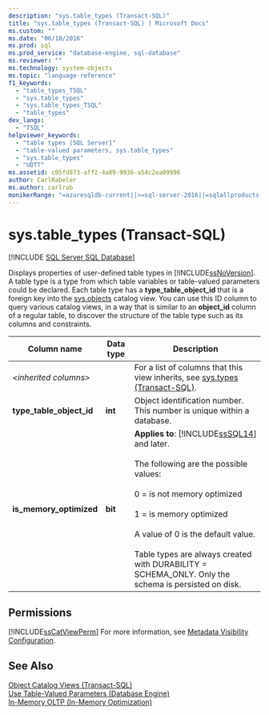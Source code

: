 ```yaml
---
description: "sys.table_types (Transact-SQL)"
title: "sys.table_types (Transact-SQL) | Microsoft Docs"
ms.custom: ""
ms.date: "06/10/2016"
ms.prod: sql
ms.prod_service: "database-engine, sql-database"
ms.reviewer: ""
ms.technology: system-objects
ms.topic: "language-reference"
f1_keywords: 
  - "table_types_TSQL"
  - "sys.table_types"
  - "sys.table_types_TSQL"
  - "table_types"
dev_langs: 
  - "TSQL"
helpviewer_keywords: 
  - "table types [SQL Server]"
  - "table-valued parameters, sys.table_types"
  - "sys.table_types"
  - "UDTT"
ms.assetid: c05fd873-aff2-4a89-9936-a54c2ea09996
author: CarlRabeler
ms.author: carlrab
monikerRange: "=azuresqldb-current||>=sql-server-2016||=sqlallproducts-allversions||>=sql-server-linux-2017||=azuresqldb-mi-current"
---
```

# sys.table_types (Transact-SQL)
[!INCLUDE [SQL Server SQL Database](../../includes/applies-to-version/sql-asdb.md)]

  Displays properties of user-defined table types in [!INCLUDE[ssNoVersion](../../includes/ssnoversion-md.md)]. A table type is a type from which table variables or table-valued parameters could be declared. Each table type has a **type_table_object_id** that is a foreign key into the [sys.objects](../../relational-databases/system-catalog-views/sys-objects-transact-sql.md) catalog view. You can use this ID column to query various catalog views, in a way that is similar to an **object_id** column of a regular table, to discover the structure of the table type such as its columns and constraints.    
 
|Column name|Data type|Description|  
|-----------------|---------------|-----------------|  
|*\<inherited columns>*||For a list of columns that this view inherits, see [sys.types &#40;Transact-SQL&#41;](../../relational-databases/system-catalog-views/sys-types-transact-sql.md).|  
|**type_table_object_id**|**int**|Object identification number. This number is unique within a database.|  
|**is_memory_optimized**|**bit**|**Applies to**: [!INCLUDE[ssSQL14](../../includes/sssql14-md.md)] and later.<br /><br /> The following are the possible values:<br /><br /> 0 = is not memory optimized<br /><br /> 1 = is memory optimized<br /><br /> A value of 0 is the default value.<br /><br /> Table types are always created with DURABILITY = SCHEMA_ONLY. Only the schema is persisted on disk.|  
  
## Permissions  
 [!INCLUDE[ssCatViewPerm](../../includes/sscatviewperm-md.md)] For more information, see [Metadata Visibility Configuration](../../relational-databases/security/metadata-visibility-configuration.md).  
  
## See Also  
 [Object Catalog Views &#40;Transact-SQL&#41;](../../relational-databases/system-catalog-views/object-catalog-views-transact-sql.md)   
 [Use Table-Valued Parameters &#40;Database Engine&#41;](../../relational-databases/tables/use-table-valued-parameters-database-engine.md)   
 [In-Memory OLTP &#40;In-Memory Optimization&#41;](../../relational-databases/in-memory-oltp/in-memory-oltp-in-memory-optimization.md)  
  
  
